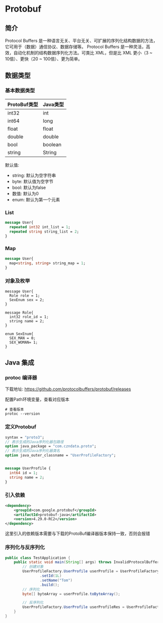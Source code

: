# Protobuf

## 简介
Protocol Buffers 是一种语言无关、平台无关、可扩展的序列化结构数据的方法，它可用于（数据）通信协议、数据存储等。
Protocol Buffers 是一种灵活，高效，自动化机制的结构数据序列化方法。可类比 XML，但是比 XML 更小（3 ~ 10倍）、更快（20 ~ 100倍）、更为简单。

## 数据类型

### 基本数据类型

| ProtoBuf类型 | 	Java类型 |
|------------|---------|
| int32      | 	int    |
| int64	     | long    |
| float	     | float   |
| double	    | double  |
| bool	      | boolean |
| string     | 	String |

默认值:  
- string: 默认为空字符串
- byte: 默认值为空字节
- bool: 默认为false
- 数值: 默认为0
- enum: 默认为第一个元素

### List

```protobuf
message User{
  repeated int32 int_list = 1;
  repeated string string_list = 2;
}
```

### Map

```protobuf
message User{
  map<string, string> string_map = 1;
}
```

### 对象及枚举

```
message User{
  Role role = 1;
  SexEnum sex = 2;
}

message Role{
  int32 role_id = 1;
  string name = 2;
}

enum SexEnum{
  SEX_MAN = 0;
  SEX_WOMAN= 1;
}
```

## Java 集成

### protoc 编译器

下载地址: https://github.com/protocolbuffers/protobuf/releases

配置Path环境变量，查看对应版本  
```shell
# 查看版本
protoc --version
```

### 定义Protobuf

```protobuf
syntax = "proto3";
// 表示生成的Java序列化器包路径
option java_package = "com.czndata.proto";
// 表示生成的Java序列化器类名
option java_outer_classname = "UserProfileFactory";


message UserProfile {
  int64 id = 1;
  string name = 2;
}

```

### 引入依赖

```xml
<dependency>
    <groupId>com.google.protobuf</groupId>
    <artifactId>protobuf-java</artifactId>
    <version>4.29.0-RC2</version>
</dependency>
```

这里引入的依赖版本需要与下载的ProtoBuf编译器版本保持一致，否则会报错

### 序列化与反序列化

```java
public class TestApplication {
    public static void main(String[] args) throws InvalidProtocolBufferException {
        // 创建对象
        UserProfileFactory.UserProfile userProfile = UserProfileFactory.UserProfile.newBuilder()
                .setId(1L)
                .setName("Tom")
                .build();
        // 序列化
        byte[] byteArray = userProfile.toByteArray();

        // 反序列化
        UserProfileFactory.UserProfile userProfileRes = UserProfileFactory.UserProfile.parseFrom(byteArray);
    }
}
```